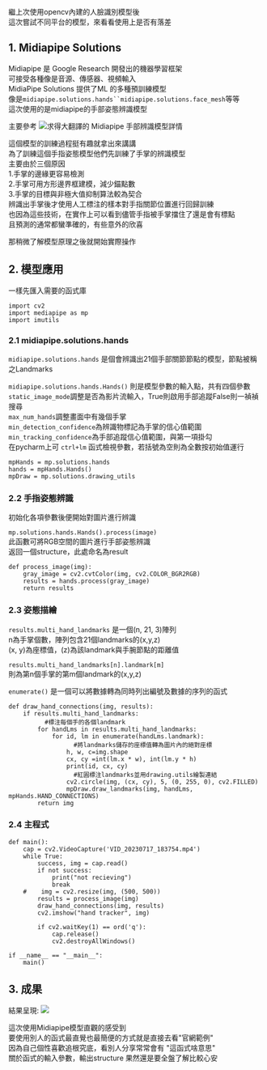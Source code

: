 繼上次使用opencv內建的人臉識別模型後   
這次嘗試不同平台的模型，來看看使用上是否有落差  
  
## 1. Midiapipe Solutions
Midiapipe 是 Google Research 開發出的機器學習框架  
可接受各種像是音源、傳感器、視頻輸入  
MidiaPipe Solutions 提供了ML 的多種預訓練模型   
像是`midiapipe.solutions.hands``midiapipe.solutions.face_mesh`等等  
這次使用的是midiapipe的手部姿態辨識模型   
  
主要參考 ![求得大翻譯的 Midiapipe 手部辨識模型詳情](https://blog.csdn.net/weixin_43229348/article/details/120530937)  
   
這個模型的訓練過程挺有趣就拿出來講講  
為了訓練這個手指姿態模型他們先訓練了手掌的辨識模型  
主要由於三個原因  
1.手掌的邊緣更容易檢測  
2.手掌可用方形邊界框建模，減少錨點數  
3.手掌的目標與非極大值抑制算法較為契合  
辨識出手掌後才使用人工標注的樣本對手指關節位置進行回歸訓練   
也因為這些技術，在實作上可以看到儘管手指被手掌擋住了還是會有標點  
且預測的通常都蠻準確的，有些意外的欣喜    
  
那稍微了解模型原理之後就開始實際操作  

## 2. 模型應用  
一樣先匯入需要的函式庫

    import cv2   
    import mediapipe as mp  
    import imutils  

### 2.1 midiapipe.solutions.hands  
`midiapipe.solutions.hands` 是個會辨識出21個手部關節節點的模型，節點被稱之Landmarks  
  
`midiapipe.solutions.hands.Hands()` 則是模型參數的輸入點，共有四個參數  
`static_image_mode`調整是否為影片流輸入，True則啟用手部追蹤False則一禎禎搜尋  
`max_num_hands`調整畫面中有幾個手掌  
`min_detection_confidence`為辨識物標記為手掌的信心值範圍   
`min_tracking_confidence`為手部追蹤信心值範圍，與第一項掛勾  
在pycharm上可 `ctrl+lm` 函式檢視參數，若括號為空則為全數按初始值運行   
  
    mpHands = mp.solutions.hands
    hands = mpHands.Hands()
    mpDraw = mp.solutions.drawing_utils
### 2.2 手指姿態辨識  
初始化各項參數後便開始對圖片進行辨識  
  
`mp.solutions.hands.Hands().process(image)`  
此函數可將RGB空間的圖片進行手部姿態辨識  
返回一個structure，此處命名為result  
  
    def process_image(img):
        gray_image = cv2.cvtColor(img, cv2.COLOR_BGR2RGB)
        results = hands.process(gray_image)
        return results  

### 2.3 姿態描繪  
`results.multi_hand_landmarks` 是一個(n, 21, 3)陣列  
n為手掌個數，陣列包含21個landmarks的(x,y,z)  
(x, y)為座標值，(z)為該landmark與手腕節點的距離值  
  
`results.multi_hand_landmarks[n].landmark[m]`  
則為第n個手掌的第m個landmark的(x,y,z)  
  
`enumerate()` 是一個可以將數據轉為同時列出編號及數據的序列的函式  

    def draw_hand_connections(img, results):
        if results.multi_hand_landmarks:
              #標注每個手的各個landmark
            for handLms in results.multi_hand_landmarks:
                for id, lm in enumerate(handLms.landmark):
                      #將landmarks儲存的座標值轉為圖片內的絕對座標
                    h, w, c=img.shape
                    cx, cy =int(lm.x * w), int(lm.y * h)
                    print(id, cx, cy)
                      #紅圓標注landmarks並用drawing.utils繪製連結
                    cv2.circle(img, (cx, cy), 5, (0, 255, 0), cv2.FILLED)
                    mpDraw.draw_landmarks(img, handLms, mpHands.HAND_CONNECTIONS)
            return img
            
### 2.4 主程式

    def main():
        cap = cv2.VideoCapture('VID_20230717_183754.mp4')  
        while True:
            success, img = cap.read()
            if not success:
                print("not recieving")
                break
        #    img = cv2.resize(img, (500, 500))
            results = process_image(img)
            draw_hand_connections(img, results)
            cv2.imshow("hand tracker", img)
    
            if cv2.waitKey(1) == ord('q'):
                cap.release()
                cv2.destroyAllWindows()
  
    if __name__ == "__main__":
        main()

## 3. 成果

結果呈現: ![](https://github.com/winterhuz/AI-course/blob/gh-pages/images/handtracking.gif)   

這次使用Midiapipe模型直觀的感受到  
要使用別人的函式最直覺也最簡便的方式就是直接去看"官網範例"  
因為自己個性喜歡追根究底，看別人分享常常會有 "這函式啥意思"  
關於函式的輸入參數，輸出structure 果然還是要全盤了解比較心安  
